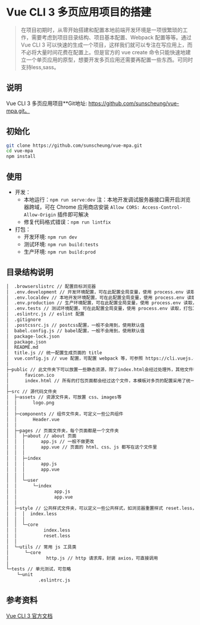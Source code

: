 <!--
 * @Author: Suns
 * @Date: 2020-12-01 09:11:35
 * @LastEditTime: 2020-12-01 09:12:17
-->
# Vue CLI 3 多页应用项目的搭建
> 在项目初期时，从零开始搭建和配置本地前端开发环境是一项很繁琐的工作，需要考虑到项目目录结构、项目基本配置、Webpack 配置等等。通过 Vue CLI 3 可以快速的生成一个项目，这样我们就可以专注在写应用上，而不必将大量时间花费在配置上。但是官方的 vue create 命令只能快速地建立一个单页应用的原型，想要开发多页应用还需要再配置一些东西。可同时支持less,sass。


## 说明
Vue CLI 3 多页应用项目**Git地址: https://github.com/sunscheung/vue-mpa.git。

## 初始化
```bash
git clone https://github.com/sunscheung/vue-mpa.git
cd vue-mpa
npm install
```

## 使用
* 开发：
    * 本地运行：`npm run serve:dev` 注：本地开发调试服务器接口需开启浏览器跨域，可在 Chrome 应用商店安装 `Allow CORS: Access-Control-Allow-Origin` 插件即可解决
    * 修复代码格式错误：`npm run lintfix`
* 打包：
    * 开发环境: `npm run dev`
    * 测试环境: `npm run build:tests`
    * 生产环境: `npm run build:prod`

## 目录结构说明 

```bash
│  .browserslistrc // 配置目标浏览器
│  .env.development // 开发环境配置，可在此配置全局变量，使用 process.env 读取，打包工具会根据不同环境自动读取变量
│  .env.localdev // 本地开发环境配置，可在此配置全局变量，使用 process.env 读取，打包工具会根据不同环境自动读取变量
│  .env.production // 生产环境配置，可在此配置全局变量，使用 process.env 读取，打包工具会根据不同环境自动读取变量
│  .env.tests // 测试环境配置，可在此配置全局变量，使用 process.env 读取，打包工具会根据不同环境自动读取变量
│  .eslintrc.js // eslint 配置
│  .gitignore
│  .postcssrc.js // postcss配置，一般不会用到，使用默认值
│  babel.config.js // babel配置，一般不会用到，使用默认值
│  package-lock.json
│  package.json
│  README.md
│  title.js // 统一配置生成页面的 title
│  vue.config.js // vue 配置，可配置 webpack 等，可参照 https://cli.vuejs.org/zh/config/
│  
├─public // 此文件夹下可以放置一些静态资源，除了index.html会经过处理外，其他文件都会原封不动的自动复制到 htdocs 根目录下，不会经过 webpack 的处理。
│      favicon.ico
│      index.html // 所有的打包页面都会经过这个文件，本模板对多页的配置采用了统一处理，当然也可以在 vue.config.js 单独配置每个页面，可参照 https://cli.vuejs.org/zh/config/#pages
│      
├─src // 源代码文件夹
│  ├─assets // 资源文件夹，可放置 css、images等
│  │      logo.png
│  │      
│  ├─components // 组件文件夹，可定义一些公共组件
│  │      Header.vue
│  │      
│  ├─pages // 页面文件夹，每个页面都是一个文件夹
│  │  ├─about // about 页面
│  │  │      app.js // 一般不做更改
│  │  │      app.vue // 页面的 html、css、js 都写在这个文件里
│  │  │      
│  │  ├─index
│  │  │      app.js
│  │  │      app.vue
│  │  │      
│  │  └─user
│  │      └─index
│  │              app.js
│  │              app.vue
│  │              
│  ├─style // 公共样式文件夹，可以定义一些公共样式，如浏览器重置样式 reset.less，此文件夹可按需求随意更改 
│  │  │  index.less
│  │  │  
│  │  └─core
│  │          index.less
│  │          reset.less
│  │          
│  └─utils // 常用 js 工具类
│      └─core
│              http.js // http 请求库，封装 axios，可直接调用
│              
└─tests // 单元测试，可忽略
    └─unit
            .eslintrc.js
```
## 参考资料
[Vue CLI 3 官方文档](https://cli.vuejs.org/zh/)

